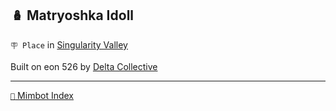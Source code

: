 ## 🪆 Matryoshka Idoll

`🪧 Place` in [Singularity Valley](<https://zeithalt.github.io/r/singularity_valley.html>)

Built on eon 526 by [Delta Collective](<https://zeithalt.github.io/r/delta_collective.html>)

<!---
keywords:  dc, singularity valley
aliases: 
-->
----------
[`📑` Mimbot Index](</index.md#b751>)